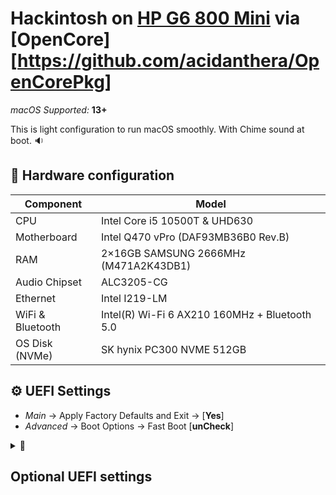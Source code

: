 # Hackintosh on [HP G6 800 Mini](https://support.hp.com/document/c06707841) via [OpenCore][https://github.com/acidanthera/OpenCorePkg]

_macOS Supported:_ **13+**

This is light configuration to run macOS smoothly. With Chime sound at boot. 🔉

## 📠 Hardware configuration

| **Component**    | **Model**                                     |
| ---------------- | --------------------------------------------- |
| CPU              | Intel Core i5 10500T & UHD630                 |
| Motherboard      | Intel Q470 vPro (DAF93MB36B0 Rev.B)           |
| RAM              | 2×16GB SAMSUNG 2666MHz (M471A2K43DB1)         |
| Audio Chipset    | ALC3205-CG                                    |
| Ethernet         | Intel I219-LM                                 |
| WiFi & Bluetooth | Intel(R) Wi-Fi 6 AX210 160MHz + Bluetooth 5.0 |
| OS Disk (NVMe)   | SK hynix PC300 NVME 512GB                     |

## ⚙️ UEFI Settings

- _Main_ → Apply Factory Defaults and Exit → [**Yes**]
- _Advanced_ → Boot Options → Fast Boot [**unCheck**]

<details>
<summary>🤔

## Optional UEFI settings

</summary>

- _Advanced_ → Boot Options → Audio Alerts During Boot [**unCheck**] (loud audio)
- _Advanced_ → HP Sure Recover → HP Sure Recover [**unCheck**]
- _Advanced_ → System Options → USB Type-C Connector System Software Interface (UCSI) [**unCheck**]
- _Advanced_ → System Options → HP Application Driver [**unCheck**]
- _Advanced_ → Built-in Device Options → Wake on WLAN [**Check**] (no sure if this will work)
- _Advanced_ → Remote Management Options → Intel Active Management Technology (AMT) [**unCheck**]
</details>
